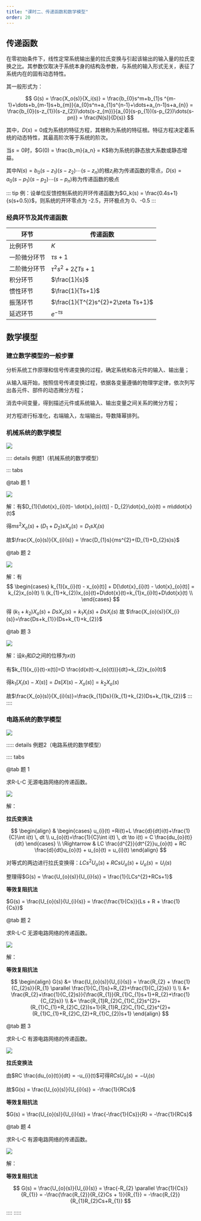 ```yaml
---
title: "课时二、传递函数和数学模型"
order: 20
---
```


## 传递函数

在零初始条件下，线性定常系统输出量的拉氏变换与引起该输出的输入量的拉氏变换之比。其参数仅取决于系统本身的结构及参数，与系统的输入形式无关，表征了系统内在的固有动态特性。

其一般形式为：

$$
G(s) = \frac{X_o(s)}{X_i(s)} = \frac{b_{0}s^m+b_{1}s ^{m-1}+\dots+b_{m-1}s+b_{m}}{a_{0}s^n+a_{1}s^{n-1}+\dots+a_{n-1}s+a_{n}} = \frac{b_{0}(s-z_{1})(s-z_{2})\dots(s-z_{m})}{a_{0}(s-p_{1})(s-p_{2})\dots(s-pn)}
 = \frac{N(s)}{D(s)}
 $$

其中，$D(s) = 0$成为系统的特征方程，其根称为系统的特征根。特征方程决定着系统的动态特性，其最高阶次等于系统的阶次。

当$s = 0$时，$G(0) = \frac{b_m}{a_n} = K$称为系统的静态放大系数或静态增益。

其中$N(s) = b_0(s-z_1)(s-z_2)\cdots(s-z_n)$的根$z_i$称为传递函数的零点，$D(s)=a_0(s-p_1)(s-p_2)\cdots(s-p_n)$称为传递函数的极点

::: tip
例：设单位反馈控制系统的开环传递函数为$G_k(s) = \frac{0.4s+1}{s(s+0.5)}$，则系统的开环零点为 -2.5，开环极点为 0、-0.5
:::

### 经典环节及其传递函数

| 环节 | 传递函数 |
| --- | --- |
| 比例环节 | $K$ |
| 一阶微分环节 | $\tau s+1$ |
| 二阶微分环节 | $\tau^2s^2+2\zeta Ts + 1$ |
| 积分环节 | $\frac{1}{s}$ |
| 惯性环节 | $\frac{1}{Ts+1}$ |
| 振荡环节 | $\frac{1}{T^{2}s^{2}+2\zeta Ts+1}$ |
| 延迟环节 | $e^{-\tau s}$ |

## 数学模型

### 建立数学模型的一般步骤

分析系统工作原理和信号传递变换的过程，确定系统和各元件的输入、输出量；

从输入端开始，按照信号传递变换过程，依据各变量遵循的物理学定律，依次列写出各元件、部件的动态微分方程；

消去中间变量，得到描述元件或系统输入、输出变量之间关系的微分方程；

对方程进行标准化，右端输入，左端输出，导数降幂排列。

### 机械系统的数学模型

![](/assets/images/match/subjects/ControlEngineering/F34fdfAAdD202312110023642.png)

:::: details 例题1（机械系统的数学模型）

::: tabs

@tab 题 1

![](/assets/images/match/subjects/ControlEngineering/f4FbD54096202312110048183.png)

解：有$D_{1}[\dot{x}_{i}(t)- \dot{x}_{o}(t)] - D_{2}\dot{x}_{o}(t) = m\ddot{x}(t)$

得$ms^{2}X_{o}(s)+(D_{1}+D_{2})sX_{o}(s)=D_{1}sX_{i}(s)$

故$\frac{X_{o}(s)}{X_{i}(s)} = \frac{D_{1}s}{ms^{2}+(D_{1}+D_{2}s)s}$

@tab 题 2

![](/assets/images/match/subjects/ControlEngineering/D08F7a569C202312110048070.png)

解：有
$$
\begin{cases}
k_{1}[x_{i}(t) - x_{o}(t)] + D[\dot{x}_{i}(t) - \dot{x}_{o}(t)] = k_{2}x_{o}(t) \\
(k_{1}+k_{2})x_{o}(t)+D\dot{x}(t)=k_{1}x_{i}(t)+D\dot{x}(t) \\
\end{cases}
$$

得 $(k_{1}+k_{2})X_{o}(s)+DsX_{o}(s)=k_{1}X_{i}(s)+DsX_{i}(s)$
故 $\frac{X_{o}(s)}{X_{i}(s)}=\frac{Ds+k_{1}}{Ds+k_{1}+k_{2}}$

@tab 题 3

![](/assets/images/match/subjects/ControlEngineering/7e6A8F50Fa202312110051861.png)

解：设$k_1$和$D$之间的位移为$x(t)$

有$k_{1}[x_{i}(t)-x(t)]=D \frac{d(x(t)-x_{o}(t))}{dt}=k_{2}x_{o}(t)$

得$k_{1}[X_{i}(s)-X(s)]=Ds[X(s)-X_{o}(s)]=k_{2}X_{o}(s)$

故$\frac{X_{o}(s)}{X_{i}(s)}=\frac{k_{1}Ds}{(k_{1}+k_{2})Ds+k_{1}k_{2}}$
:::
::::

### 电路系统的数学模型

![](/assets/images/match/subjects/ControlEngineering/e0850E1caC202312110026746.png)

::::: details 例题2（电路系统的数学模型）

:::: tabs

@tab 题 1

求R-L-C 无源电路网络的传递函数。

![](/assets/images/match/subjects/ControlEngineering/27AFB5DFDB202312102310206.png)

解：

**拉氏变换法**

$$
\begin{align}
& \begin{cases}
u_{i}(t) =Ri(t)+L \frac{d}{dt}i(t)+\frac{1}{C}\int i(t) \, dt \\
u_{o}(t)=\frac{1}{C}\int i(t) \, dt \to i(t) = C \frac{du_{o}(t)}{dt}
\end{cases} \\
\Rightarrow & LC \frac{d^{2}}{dt^{2}}u_{o}(t) + RC \frac{d}{dt}u_{o}(t) + u_{o}(t) = u_{i}(t)
\end{align}
$$

对等式的两边进行拉氏变换得：$LCs^{2}U_{o}(s) + RCsU_{o}(s) + U_{o}(s) = U_{i}(s)$

整理得$G(s) = \frac{U_{o}(s)}{U_{i}(s)} = \frac{1}{LCs^{2}+RCs+1}$

**等效复阻抗法**

$G(s) = \frac{U_{o}(s)}{U_{i}(s)} = \frac{\frac{1}{Cs}}{Ls + R + \frac{1}{Cs}}$


@tab 题 2 

求R-L-C 无源电路网络的传递函数。

![](/assets/images/match/subjects/ControlEngineering/EcdFeeFd58202312110051810.png)


解：

**等效复阻抗法**

$$
\begin{align}
G(s) &= \frac{U_{o}(s)}{U_{i}(s)} = \frac{R_{2} + \frac{1}{C_{2}s}}{R_{1} \parallel \frac{1}{C_{1}s}+R_{2}+\frac{1}{C_{2}s}}  \\ \\
	&= \frac{R_{2}+\frac{1}{C_{2}s}}{\frac{R_{1}}{R_{1}C_{1}s+1}+R_{2}+\frac{1}{C_{2}s}} \\
	&= \frac{R_{1}R_{2}C_{1}C_{2}s^{2}+(R_{1}C_{1}+R_{2}C_{2})s+1}{R_{1}R_{2}C_{1}C_{2}s^{2}+(R_{1}C_{1}+R_{2}C_{2}+R_{1}C_{2})s+1}
\end{align}
$$

@tab 题 3

求R-L-C 有源电路网络的传递函数。

![](/assets/images/match/subjects/ControlEngineering/8eBF7DD3aD202312102310230.png)

**拉氏变换法**

由$RC \frac{du_{o}(t)}{dt} = -u_{i}(t)$可得$RCsU_{o}(s) = -U_{i}(s)$

故$G(s) = \frac{U_{o}(s)}{U_{i}(s)} = -\frac{1}{RCs}$

**等效复阻抗法**

$G(s) = \frac{U_{o}(s)}{U_{i}(s)} = \frac{-\frac{1}{Cs}}{R} = -\frac{1}{RCs}$


@tab 题 4

求R-L-C 有源电路网络的传递函数。

![](/assets/images/match/subjects/ControlEngineering/dCEE6Ab48a202312102310226.png)

解：

**等效复阻抗法**

$$
G(s) = \frac{U_{o}(s)}{U_{i}(s)} = \frac{-R_{2} \parallel \frac{1}{Cs}}{R_{1}} = -\frac{\frac{R_{2}}{R_{2}Cs + 1}}{R_{1}} = -\frac{R_{2}}{R_{1}R_{2}Cs+R_{1}}
$$

::::
:::::